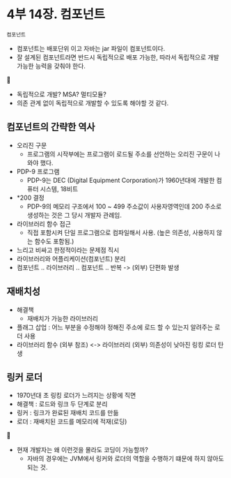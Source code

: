 # 4부 14장. 컴포넌트

`컴포넌트`
- 컴포넌트는 배포단위 이고 자바는 jar 파일이 컴포넌트이다.
- 잘 설계된 컴포넌트라면 반드시 독립적으로 배포 가능한, 따라서 독립적으로 개발 가능한 능력을 갖춰야 한다.

🤔
- 독립적으로 개발? MSA? 멀티모듈?
- 의존 관계 없이 독립적으로 개발할 수 있도록 해야할 것 같다.

## 컴포넌트의 간략한 역사
- 오리진 구문
  - 프로그램의 시작부에는 프로그램이 로드될 주소를 선언하는 오리진 구문이 나와야 했다.
- PDP-9 프로그램
  - PDP-9는 DEC (Digital Equipment Corporation)가 1960년대에 개발한 컴퓨터 시스템, 18비트
- *200 결정
  - PDP-9의 메모리 구조에서 100 ~ 499 주소값이 사용자영역인데 200 주소로 생성하는 것은 그 당시 개발자 관례임.
- 라이브러리 함수 접근
  - 직접 포함시켜 단일 프로그램으로 컴파일해서 사용. (높은 의존성, 사용하지 않는 함수도 포함됨.)
- 느리고 비싸고 한정적이라는 문제점 직시
- 라이브러리와 어플리케이션(컴포넌트) 분리
- 컴포넌트 .. 라이브러리 .. 컴포넌트 .. 반복 -> (외부) 단편화 발생

## 재배치성
- 해결책
  - 재배치가 가능한 라이브러리
- 플래그 삽업 : 어느 부분을 수정해야 정해진 주소에 로드 할 수 있는지 알려주는 로더 사용
- 라이브러리 함수 (외부 참조) <-> 라이브러리 (외부) 의존성이 낮아진 링킹 로더 탄생

## 링커 로더
- 1970년대 초 링킹 로더가 느려지는 상황에 직면
- 해결책 : 로드와 링크 두 단계로 분리
- 링커 : 링크가 완료된 재배치 코드를 만듦
- 로더 : 재배치된 코드를 메모리에 적재(로딩)

🤔
- 현재 개발자는 왜 이런것을 몰라도 코딩이 가능할까?
  - 자바의 경우에는 JVM에서 링커와 로더의 역할을 수행하기 떄문에 하지 않아도 되는 것.
